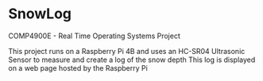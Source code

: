 # SnowLog
COMP4900E - Real Time Operating Systems Project

This project runs on a Raspberry Pi 4B and uses an HC-SR04 Ultrasonic Sensor to measure and create a log of the snow depth
This log is displayed on a web page hosted by the Raspberry Pi
